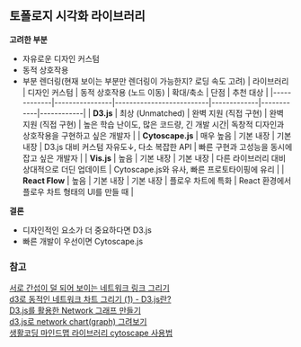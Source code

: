 ## 토폴로지 시각화 라이브러리

**고려한 부분**

- 자유로운 디자인 커스텀
- 동적 상호작용
- 부분 렌더링(현재 보이는 부분만 렌더링이 가능한지? 로딩 속도 고려)
  | 라이브러리 | 디자인 커스텀 | 동적 상호작용 (노드 이동) | 확대/축소 | 단점 | 추천 대상 |
  |-------------|----------------|--------------------------|-------------|------------|------------|
  | **D3.js** | 최상 (Unmatched) | 완벽 지원 (직접 구현) | 완벽 지원 (직접 구현) | 높은 학습 난이도, 많은 코드량, 긴 개발 시간| 독창적 디자인과 상호작용을 구현하고 싶은 개발자 |
  | **Cytoscape.js** | 매우 높음 | 기본 내장 | 기본 내장 | D3.js 대비 커스텀 자유도↓, 다소 복잡한 API | 빠른 구현과 고성능을 동시에 잡고 싶은 개발자 |
  | **Vis.js** | 높음 | 기본 내장 | 기본 내장 | 다른 라이브러리 대비 상대적으로 더딘 업데이트 | Cytoscape.js와 유사, 빠른 프로토타이핑에 유리 |
  | **React Flow** | 높음 | 기본 내장 | 기본 내장 | 플로우 차트에 특화 | React 환경에서 플로우 차트 형태의 UI를 만들 때 |

**결론**

- 디자인적인 요소가 더 중요하다면 D3.js
- 빠른 개발이 우선이면 Cytoscape.js

### 참고

[서로 간섭이 덜 되어 보이는 네트워크 링크 그리기](https://www.vw-lab.com/112)<br/>
[d3로 동적인 네트워크 차트 그리기 (1) - D3.js란?](https://velog.io/@say_ye/d3%EB%A1%9C-%EB%8F%99%EC%A0%81%EC%9D%B8-%EB%84%A4%ED%8A%B8%EC%9B%8C%ED%81%AC-%EC%B0%A8%ED%8A%B8-%EA%B7%B8%EB%A6%AC%EA%B8%B0-1-D3.js%EB%9E%80)<br/>
[D3.js를 활용한 Network 그래프 만들기](https://blog.techeer.net/d3%EB%A5%BC-%EC%9D%B4%EC%9A%A9%ED%95%B4%EC%84%9C-network-%EA%B7%B8%EB%9E%98%ED%94%84-%EB%A7%8C%EB%93%A4%EA%B8%B0-30a5850c5e86)<br/>
[d3.js로 network chart(graph) 그려보기](https://clamwell.github.io/blog/draw-network-chart-with-d3.js/)<br/>[생활코딩 마인드맵 라이브러리 cytoscape 사용법](https://velog.io/@takeknowledge/%EC%83%9D%ED%99%9C%EC%BD%94%EB%94%A9-%EB%A7%88%EC%9D%B8%EB%93%9C%EB%A7%B5-cytoscape-%ED%99%9C%EC%9A%A9-%ED%94%84%EB%A1%9C%EC%A0%9D%ED%8A%B8-56k4in7315)
